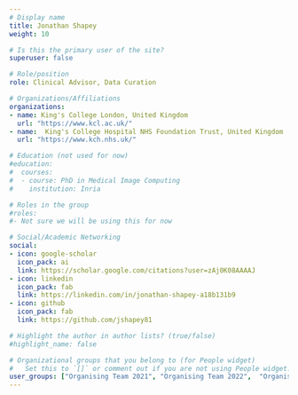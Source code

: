 ```yaml
---
# Display name
title: Jonathan Shapey
weight: 10

# Is this the primary user of the site?
superuser: false

# Role/position
role: Clinical Advisor, Data Curation

# Organizations/Affiliations
organizations:
- name: King's College London, United Kingdom
  url: "https://www.kcl.ac.uk/"
- name:  King's College Hospital NHS Foundation Trust, United Kingdom
  url: "https://www.kch.nhs.uk/"

# Education (not used for now)
#education:
#  courses:
#  - course: PhD in Medical Image Computing
#    institution: Inria

# Roles in the group
#roles:
#- Not sure we will be using this for now

# Social/Academic Networking
social:
- icon: google-scholar
  icon_pack: ai
  link: https://scholar.google.com/citations?user=zAj0K08AAAAJ
- icon: linkedin
  icon_pack: fab
  link: https://linkedin.com/in/jonathan-shapey-a18b131b9
- icon: github
  icon_pack: fab
  link: https://github.com/jshapey81

# Highlight the author in author lists? (true/false)
#highlight_name: false

# Organizational groups that you belong to (for People widget)
#   Set this to `[]` or comment out if you are not using People widget.
user_groups: ["Organising Team 2021", "Organising Team 2022",  "Organising Team 2023"]
---
```



